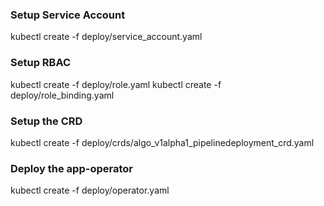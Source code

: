 ### Setup Service Account
kubectl create -f deploy/service_account.yaml
### Setup RBAC
kubectl create -f deploy/role.yaml
kubectl create -f deploy/role_binding.yaml
### Setup the CRD
kubectl create -f deploy/crds/algo_v1alpha1_pipelinedeployment_crd.yaml
### Deploy the app-operator
kubectl create -f deploy/operator.yaml